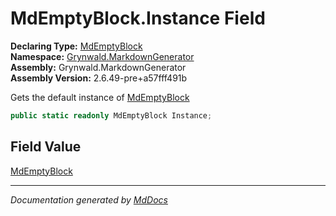 ﻿<!--  
  <auto-generated>   
    The contents of this file were generated by a tool.  
    Changes to this file may be list if the file is regenerated  
  </auto-generated>   
-->

# MdEmptyBlock.Instance Field

**Declaring Type:** [MdEmptyBlock](../index.md)  
**Namespace:** [Grynwald.MarkdownGenerator](../../index.md)  
**Assembly:** Grynwald.MarkdownGenerator  
**Assembly Version:** 2.6.49\-pre+a57fff491b

Gets the default instance of [MdEmptyBlock](../index.md)

```csharp
public static readonly MdEmptyBlock Instance;
```

## Field Value

[MdEmptyBlock](../index.md)

___

*Documentation generated by [MdDocs](https://github.com/ap0llo/mddocs)*
